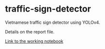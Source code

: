 # traffic-sign-detector

Vietnamese traffic sign detector using YOLOv4.

Details on the report file.

[Link to the working notebook]([https://www.google.com](https://colab.research.google.com/drive/1q5cnH1faiLOsj4TINRpMseu_OgMog3k-?usp=sharing) "Working notebook")
